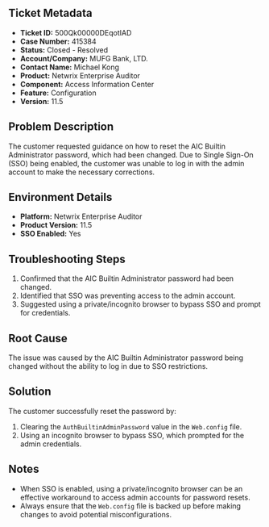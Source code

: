 ## Ticket Metadata
- **Ticket ID:** 500Qk00000DEqotIAD
- **Case Number:** 415384
- **Status:** Closed - Resolved
- **Account/Company:** MUFG Bank, LTD.
- **Contact Name:** Michael Kong
- **Product:** Netwrix Enterprise Auditor
- **Component:** Access Information Center
- **Feature:** Configuration
- **Version:** 11.5

## Problem Description
The customer requested guidance on how to reset the AIC Builtin Administrator password, which had been changed. Due to Single Sign-On (SSO) being enabled, the customer was unable to log in with the admin account to make the necessary corrections.

## Environment Details
- **Platform:** Netwrix Enterprise Auditor
- **Product Version:** 11.5
- **SSO Enabled:** Yes

## Troubleshooting Steps
1. Confirmed that the AIC Builtin Administrator password had been changed.
2. Identified that SSO was preventing access to the admin account.
3. Suggested using a private/incognito browser to bypass SSO and prompt for credentials.

## Root Cause
The issue was caused by the AIC Builtin Administrator password being changed without the ability to log in due to SSO restrictions.

## Solution
The customer successfully reset the password by:
1. Clearing the `AuthBuiltinAdminPassword` value in the `Web.config` file.
2. Using an incognito browser to bypass SSO, which prompted for the admin credentials.

## Notes
- When SSO is enabled, using a private/incognito browser can be an effective workaround to access admin accounts for password resets.
- Always ensure that the `Web.config` file is backed up before making changes to avoid potential misconfigurations.